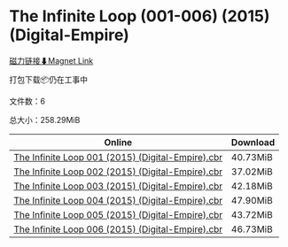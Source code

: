 # The Infinite Loop (001-006) (2015) (Digital-Empire)

[磁力链接⬇Magnet Link](magnet:?xt=urn:btih:b29de671d5ace9f388c82adcbf57c0c8142e3e8c&dn=The%20Infinite%20Loop%20%28001-006%29%20%282015%29%20%28Digital-Empire%29)

打包下载📦仍在工事中

文件数：6

总大小：258.29MiB

Online | Download
--- | ---
[The Infinite Loop 001 (2015) (Digital-Empire).cbr](https://github.com/alicewish/markdown/blob/master/comic/Infinite-Loop-001-2015-Digital-Empire-cbr.md) | 40.73MiB
[The Infinite Loop 002 (2015) (Digital-Empire).cbr](https://github.com/alicewish/markdown/blob/master/comic/Infinite-Loop-002-2015-Digital-Empire-cbr.md) | 37.02MiB
[The Infinite Loop 003 (2015) (Digital-Empire).cbr](https://github.com/alicewish/markdown/blob/master/comic/Infinite-Loop-003-2015-Digital-Empire-cbr.md) | 42.18MiB
[The Infinite Loop 004 (2015) (Digital-Empire).cbr](https://github.com/alicewish/markdown/blob/master/comic/Infinite-Loop-004-2015-Digital-Empire-cbr.md) | 47.90MiB
[The Infinite Loop 005 (2015) (Digital-Empire).cbr](https://github.com/alicewish/markdown/blob/master/comic/Infinite-Loop-005-2015-Digital-Empire-cbr.md) | 43.72MiB
[The Infinite Loop 006 (2015) (Digital-Empire).cbr](https://github.com/alicewish/markdown/blob/master/comic/Infinite-Loop-006-2015-Digital-Empire-cbr.md) | 46.73MiB